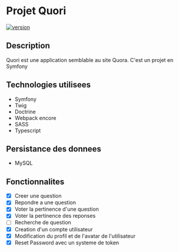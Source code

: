 # Projet Quori

[![version](https://img.shields.io/badge/version-1.0.0-yellow.svg)](https://semver.org)

## Description
Quori est une application semblable au site Quora.
C'est un projet en Symfony

## Technologies utilisees
* Symfony
* Twig
* Doctrine
* Webpack encore
* SASS
* Typescript

## Persistance des donnees
- MySQL

## Fonctionnalites
- [x] Creer une question
- [x] Repondre a une question
- [x] Voter la pertinence d'une question
- [x] Voter la pertinence des reponses
- [ ] Recherche de question
- [x] Creation d'un compte utilisateur
- [x] Modification du profil et de l'avatar de l'utilisateur
- [x] Reset Password avec un systeme de token